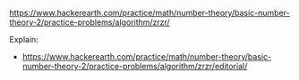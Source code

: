 https://www.hackerearth.com/practice/math/number-theory/basic-number-theory-2/practice-problems/algorithm/zrzr/

Explain:

- https://www.hackerearth.com/practice/math/number-theory/basic-number-theory-2/practice-problems/algorithm/zrzr/editorial/
